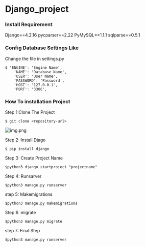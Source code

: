 # Django_project 


### Install Requirement

Django==4.2.16
pycparser==2.22
PyMySQL==1.1.1
sqlparse==0.5.1


### Config Database Settings Like 
Change the file in settings.py

    $ 'ENGINE': 'Engine Name',
        'NAME': 'Database Name',
        'USER': 'User Name',
        'PASSWORD': 'Password',
        'HOST': '127.0.0.1',
        'PORT': '3306',

### How To installation Project

Step 1:Clone The Project 

    $ git clone <repository-url>

![img.png](img.png)

Step 2: Install Djago
    
    $ pip install django
Step 3: Create Project Name
    
    $python3 django startproject "projectname"

Step 4: Runsarver
    
    $python3 manage.py runserver

step 5: Makemigrations

    $python3 manage.py makemigrations

Step 6: migrate
    
    $python3 manage.py migrate

step 7: Final Step

    $python3 manage.py runserver
